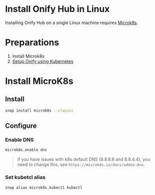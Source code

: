Install Onify Hub in Linux
==========================

Installing Onify Hub on a single Linux machine requires [Microk8s](https://microk8s.io/).

# Preparations

1. Install Microk8s
2. [Setup Onify using Kubernetes](https://github.com/onify/install/tree/default/hub/kubernetes)

# Install MicroK8s

## Install

```bash
snap install microk8s --classic
```

## Configure

### Enable DNS

```bash
microk8s.enable dns
```

> If you have issues with k8s default DNS (8.8.8.8 and 8.8.4.4), you need to change this, see `https://microk8s.io/docs/addon-dns`.

### Set kubetcl alias

```bash
snap alias microk8s.kubectl kubectl
```
